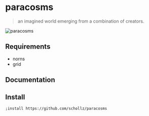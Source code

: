 # paracosms

> an imagined world emerging from a combination of creators.

![paracosms](https://schollz.com/img/dali.png)

## Requirements

- norns
- grid

## Documentation



## Install

```
;install https://github.com/schollz/paracosms
```
